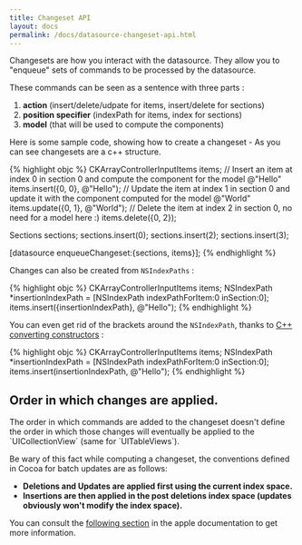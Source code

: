 ```yaml
---
title: Changeset API
layout: docs
permalink: /docs/datasource-changeset-api.html
---
```


Changesets are how you interact with the datasource. They allow you to "enqueue" sets of commands to be processed by the datasource.


These commands can be seen as a sentence with three parts :

1. **action** (insert/delete/udpate for items, insert/delete for sections)
2. **position specifier** (indexPath for items, index for sections)
3. **model** (that will be used to compute the components)

Here is some sample code, showing how to create a changeset - As you can see changesets are a c++ structure.

{% highlight objc %}
CKArrayControllerInputItems items;
// Insert an item at index 0 in section 0 and compute the component for the model @"Hello"
items.insert({0, 0}, @"Hello");
// Update the item at index 1 in section 0 and update it with the component computed for the model @"World"
items.update({0, 1}, @"World");
// Delete the item at index 2 in section 0, no need for a model here :)
items.delete({0, 2});

Sections sections;
sections.insert(0);
sections.insert(2);
sections.insert(3);

[datasource enqueueChangeset:{sections, items}];
{% endhighlight %}

Changes can also be created from `NSIndexPaths` :

{% highlight objc %}
CKArrayControllerInputItems items;
NSIndexPath *insertionIndexPath = [NSIndexPath indexPathForItem:0 inSection:0];
items.insert({insertionIndexPath}, @"Hello");
{% endhighlight %}

You can even get rid of the brackets around the `NSIndexPath`, thanks to [C++ converting constructors](http://en.cppreference.com/w/cpp/language/converting_constructor) :

{% highlight objc %}
CKArrayControllerInputItems items;
NSIndexPath *insertionIndexPath = [NSIndexPath indexPathForItem:0 inSection:0];
items.insert(insertionIndexPath, @"Hello");
{% endhighlight %}


## Order in which changes are applied.

<div class="note-important">
 <p>
 The order in which commands are added to the changeset doesn't define the order in which those changes will eventually be applied to the `UICollectionView` (same for `UITableViews`).
 </p>
</div>

Be wary of this fact while computing a changeset, the conventions defined in Cocoa for batch updates are as follows:

- **Deletions and Updates are applied first using the current index space.**
- **Insertions are then applied in the post deletions index space (updates obviously won't modify the index space).**

You can consult the [following section](https://developer.apple.com/library/prerelease/ios/documentation/UserExperience/Conceptual/TableView_iPhone/ManageInsertDeleteRow/ManageInsertDeleteRow.html) in the apple documentation to get more information.
